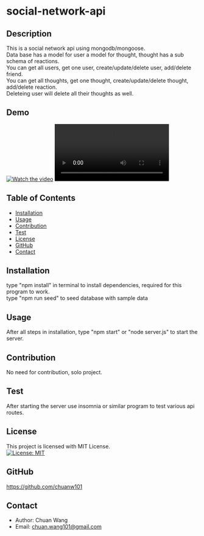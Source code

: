 # social-network-api

## Description
This is a social network api using mongodb/mongoose.<br>
Data base has a model for user a model for thought, thought has a sub schema of reactions.<br>
You can get all users, get one user, create/update/delete user, add/delete friend.<br>
You can get all thoughts, get one thought, create/update/delete thought, add/delete reaction.<br>
Deleteing user will delete all their thoughts as well.<br>

## Demo
[![Watch the video](https://img.youtube.com/vi/Vv-resnFl8s/maxresdefault.jpg)](https://youtu.be/Vv-resnFl8s)
![](./demo.mp4)

## Table of Contents
- [Installation](#installation)
- [Usage](#usage)
- [Contribution](#contribution)
- [Test](#test)
- [License](#license)
- [GitHub](#github)
- [Contact](#contact)

## Installation
type "npm install" in terminal to install dependencies, required for this program to work.<br>
type "npm run seed" to seed database with sample data<br>

## Usage
After all steps in installation, type "npm start" or "node server.js" to start the server.<br>

## Contribution
No need for contribution, solo project.

## Test
After starting the server use insomnia or similar program to test various api routes. <br>

## License
This project is licensed with MIT License.<br>
[![License: MIT](https://img.shields.io/badge/License-MIT-yellow.svg)](https://opensource.org/licenses/MIT)

## GitHub
https://github.com/chuanw101

## Contact
- Author: Chuan Wang
- Email: chuan.wang101@gmail.com
